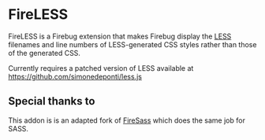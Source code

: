 # FireLESS

FireLESS is a Firebug extension
that makes Firebug display the [LESS](http://lesscss.org)
filenames and line numbers
of LESS-generated CSS styles
rather than those of the generated CSS.

Currently requires a patched version of LESS available at
https://github.com/simonedeponti/less.js

## Special thanks to

This addon is is an adapted fork of
[FireSass](https://addons.mozilla.org/en-US/firefox/addon/103988)
which does the same job for SASS.
